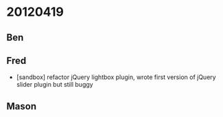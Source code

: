 # 20120419

## Ben



## Fred
- [sandbox] refactor jQuery lightbox plugin, wrote first version of jQuery slider plugin but still buggy



## Mason